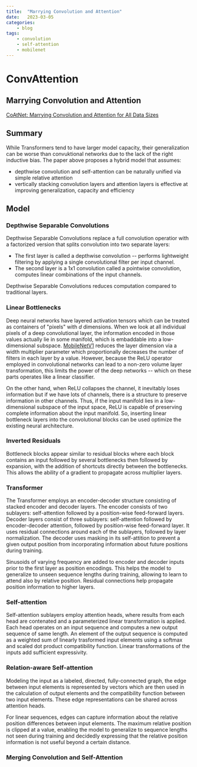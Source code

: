 ```yaml
---
title:  "Marrying Convolution and Attention"
date:   2023-03-05
categories:
    - blog
tags: 
    - convolution
    - self-attention
    - mobilenet
---
```

# ConvAttention
## Marrying Convolution and Attention

[CoAtNet: Marrying Convolution and Attention for All Data Sizes](https://proceedings.neurips.cc/paper/2021/file/20568692db622456cc42a2e853ca21f8-Paper.pdf)

## Summary

While Transformers tend to have larger model capacity, their generalization can be worse than convuktional networks due to the lack of the right inductive bias. The paper above proposes a hybrid model that assumes:

- depthwise convolution and self-attention can be naturally unified via simple relative attention
- vertically stacking convolution layers and attention layers is effective at improving generalization, capacity and efficiency

## Model

### Depthwise Separable Convolutions

Depthwise Separable Convolutions replace a full convolution operatior with a factorized version that splits convolution into two separate layers: 

- The first layer is called a depthwise convolution -- performs lightweight filtering by applying a single convolutional filter per input channel.
- The second layer is a 1x1 convolution called a pointwise convolution, computes linear combinations of the input channels. 

Depthwise Separable Convolutions reduces computation compared to traditional layers.

### Linear Bottlenecks

Deep neural networks have layered activation tensors which can be treated as containers of <script id="MathJax-script" async src="https://cdn.jsdelivr.net/npm/mathjax@3/es5/tex-mml-chtml.js"> $h \times w$ </script> "pixels" with $d$ dimensions. When we look at all individual pixels of a deep convolutional layer, the information encoded in those values actually lie in some manifold, which is embaddable into a low-dimensional subspace. [MobileNetV1](https://arxiv.org/pdf/1704.04861.pdf) reduces the layer dimension via a width multiplier parameter which proportionally decreases the number of filters in each layer by a value. However, because the ReLU operator employed in convolutional networks can lead to a non-zero volume layer transformation, this limits the power of the deep networks -- which on these parts operates like a linear classifier.

On the other hand, when ReLU collapses the channel, it inevitably loses information but if we have lots of channels, there is a structure to preserve information in other channels. Thus, if the input manifold lies in a low-dimensional subspace of the input space, ReLU is capable of preserving complete information about the input manifold. So, inserting linear bottleneck layers into the convolutional blocks can be used optimize the existing neural architecture. 

### Inverted Residuals

Bottleneck blocks appear similar to residual blocks where each block contains an input followed by several bottlenecks then followed by expansion, with the addition of shortcuts directly between the bottlenecks. This allows the ability of a gradient to propagate across multiplier layers. 

### Transformer

The Transformer employs an encoder-decoder structure consisting of stacked encoder and decoder layers. The encoder consists of two sublayers: self-attention followed by a position-wise feed-forward layers. Decoder layers consist of three sublayers: self-attention followed by encoder-decoder attention, followed by position-wise feed-forward layer. It uses residual connections around each of the sublayers, followed by layer normalization. The decoder uses masking in its self-attition to prevent a given output position from incorporating information about future positions during training. 

Sinusoids of varying frequency are added to encoder and decoder inputs prior to the first layer as position encodings. This helps the model to generalize to unseen sequence lengths during training, allowing to learn to attend also by relative position. Residual connections help propagate position information to higher layers. 

### Self-attention

Self-attention sublayers employ attention heads, where results from each head are contenated and a parameterized linear transformation is applied. Each head operates on an input sequence and computes a new output sequence of same length. An element of the output sequence is computed as a weighted sum of linearly trasformed input elements using a softmax and scaled dot product compatibility function. Linear transformations of the inputs add sufficient expressivity. 

### Relation-aware Self-attention

Modeling the input as a labeled, directed, fully-connected graph, the edge between input elements is represented by vectors which are then used in the calculation of output elements and the compatibility function between two input elements. These edge representations can be shared across attention heads. 

For linear sequences, edges can capture information about the relative position differences between input elements. The maximum relative position is clipped  at a value, enabling the model to generalize to sequence lengths not seen during training and decidedly expressing that the relative position information is not useful beyond a certain distance. 

### Merging Convolution and Self-Attention

